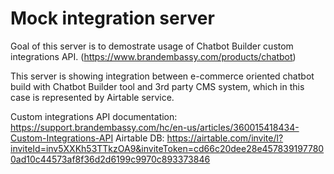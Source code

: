 # Mock integration server 

Goal of this server is to demostrate usage of Chatbot Builder custom integrations API. (https://www.brandembassy.com/products/chatbot)

This server is showing integration between e-commerce oriented chatbot build with Chatbot Builder tool and 3rd party CMS system, which in this case is represented by Airtable service.

Custom integrations API documentation: https://support.brandembassy.com/hc/en-us/articles/360015418434-Custom-Integrations-API
Airtable DB: https://airtable.com/invite/l?inviteId=inv5XXKh53TTkzOA9&inviteToken=cd66c20dee28e4578391977800ad10c44573af8f36d2d6199c9970c893373846
